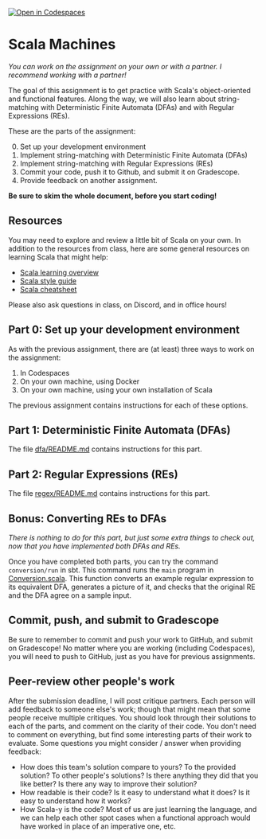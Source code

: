 [![Open in Codespaces](https://classroom.github.com/assets/launch-codespace-f4981d0f882b2a3f0472912d15f9806d57e124e0fc890972558857b51b24a6f9.svg)](https://classroom.github.com/open-in-codespaces?assignment_repo_id=10193281)
# Scala Machines

_You can work on the assignment on your own or with a partner. I recommend working with a
partner!_

The goal of this assignment is to get practice with Scala's object-oriented and functional
features. Along the way, we will also learn about string-matching with Deterministic
Finite Automata (DFAs) and with Regular Expressions (REs).

These are the parts of the assignment:

0. Set up your development environment
1. Implement string-matching with Deterministic Finite Automata (DFAs)
2. Implement string-matching with Regular Expressions (REs)
3. Commit your code, push it to Github, and submit it on Gradescope.
4. Provide feedback on another assignment.

**Be sure to skim the whole document, before you start coding!**

## Resources

You may need to explore and review a little bit of Scala on your own. In addition to the
resources from class, here are some general resources on learning Scala that might
help:

- [Scala learning overview](http://www.scala-lang.org/documentation/)
- [Scala style guide](http://docs.scala-lang.org/style/)
- [Scala cheatsheet](http://docs.scala-lang.org/cheatsheets/)

Please also ask questions in class, on Discord, and in office hours!

## Part 0: Set up your development environment

As with the previous assignment, there are (at least) three ways to work on the assignment:

1. In Codespaces
2. On your own machine, using Docker
3. On your own machine, using your own installation of Scala

The previous assignment contains instructions for each of these options.

## Part 1: Deterministic Finite Automata (DFAs)

The file [dfa/README.md](dfa/README.md) contains instructions for this part.

## Part 2: Regular Expressions (REs)

The file [regex/README.md](regex/README.md) contains instructions for this part.

## Bonus: Converting REs to DFAs

_There is nothing to do for this part, but just some extra things to check out, now that
you have implemented both DFAs and REs._

Once you have completed both parts, you can try the command `conversion/run` in sbt. This
command runs the `main` program in
[Conversion.scala](conversion/src/main/scala/Conversion.scala). This function converts
an example regular expression to its equivalent DFA, generates a picture of it, and checks
that the original RE and the DFA agree on a sample input.

## Commit, push, and submit to Gradescope

Be sure to remember to commit and push your work to GitHub, and submit on Gradescope! No
matter where you are working (including Codespaces), you will need to push to GitHub, just
as you have for previous assignments.

## Peer-review other people's work

After the submission deadline, I will post critique partners. Each person will add
feedback to someone else's work; though that might mean that some people receive multiple
critiques. You should look through their solutions to each of the parts, and comment on
the clarity of their code. You don't need to comment on everything, but find some
interesting parts of their work to evaluate. Some questions you might consider / answer
when providing feedback:

- How does this team's solution compare to yours? To the provided solution?
  To other people's solutions? Is there anything they did that you like better?
  Is there any way to improve their solution?
- How readable is their code? Is it easy to understand what it does? Is it easy to
  understand how it works?
- How Scala-y is the code? Most of us are just learning the language, and we
  can help each other spot cases when a functional approach would have worked in
  place of an imperative one, etc.
